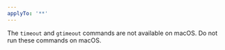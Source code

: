 ```yaml
---
applyTo: '**'
---
```


The `timeout` and `gtimeout` commands are not available on macOS. Do not run these commands on macOS.

